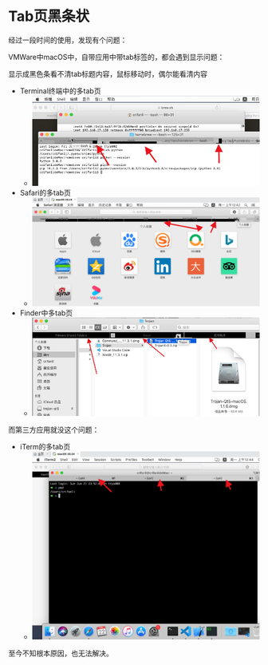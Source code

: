 # Tab页黑条状

经过一段时间的使用，发现有个问题：

VMWare中macOS中，自带应用中带tab标签的，都会遇到显示问题：

显示成黑色条看不清tab标题内容，鼠标移动时，偶尔能看清内容

* Terminal终端中的多tab页
  * ![macos_tab_black_terminal](../../../assets/img/macos_tab_black_terminal.png)
* Safari的多tab页
  * ![macos_tab_black_safari](../../../assets/img/macos_tab_black_safari.png)
* Finder中多tab页
  * ![macos_tab_black_finder](../../../assets/img/macos_tab_black_finder.png)

而第三方应用就没这个问题：

* iTerm的多tab页
  * ![macos_tab_ok_iterm](../../../assets/img/macos_tab_ok_iterm.png)

至今不知根本原因，也无法解决。

